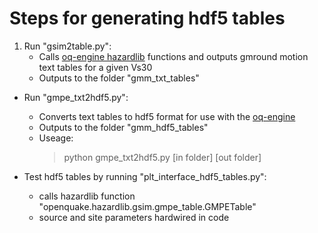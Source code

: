 Steps for generating hdf5 tables
================================

1. Run "gsim2table.py":
	- Calls [oq-engine hazardlib](https://github.com/gem/oq-engine/tree/master/openquake/hazardlib) functions and outputs gmround motion text tables for a given Vs30
	- Outputs to the folder "gmm_txt_tables"

* Run "gmpe_txt2hdf5.py":
	- Converts text tables to hdf5 format for use with the [oq-engine](https://github.com/gem/oq-engine)
	- Outputs to the folder "gmm_hdf5_tables"
	- Useage:
		> python gmpe_txt2hdf5.py [in folder] [out folder]
		
* Test hdf5 tables by running "plt_interface_hdf5_tables.py":
	- calls hazardlib function "openquake.hazardlib.gsim.gmpe_table.GMPETable"
	- source and site parameters hardwired in code